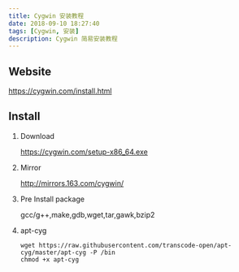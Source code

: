 ```yaml
---
title: Cygwin 安装教程
date: 2018-09-10 18:27:40
tags: [Cygwin, 安装]
description: Cygwin 简易安装教程
---
```


## Website

https://cygwin.com/install.html

## Install

1. Download

   https://cygwin.com/setup-x86_64.exe

2. Mirror

   http://mirrors.163.com/cygwin/

3. Pre Install package

   gcc/g++,make,gdb,wget,tar,gawk,bzip2

4. apt-cyg

   ```shell
   wget https://raw.githubusercontent.com/transcode-open/apt-cyg/master/apt-cyg -P /bin
   chmod +x apt-cyg
   ```